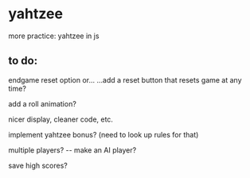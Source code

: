 # yahtzee
more practice: yahtzee in js


## to do:
endgame reset option or...
...add a reset button that resets game at any time?

add a roll animation?

nicer display, cleaner code, etc.

implement yahtzee bonus? (need to look up rules for that)

multiple players?  -- make an AI player?

save high scores?

